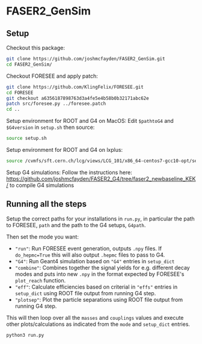 # FASER2_GenSim

## Setup

Checkout this package:

```bash
git clone https://github.com/joshmcfayden/FASER2_GenSim.git
cd FASER2_GenSim/
```

Checkout FORESEE and apply patch:
```bash
git clone https://github.com/KlingFelix/FORESEE.git
cd FORESEE
git checkout a6356187898763d3a4fe5e4b58b0b32171abc62e
patch src/foresee.py ../foresee.patch
cd ..
```

Setup environment for ROOT and G4 on MacOS:
Edit `$pathtoG4` and `$G4version` in `setup.sh` then source:
```bash
source setup.sh
```

Setup environment for ROOT and G4 on lxplus:
```bash
source /cvmfs/sft.cern.ch/lcg/views/LCG_101/x86_64-centos7-gcc10-opt/setup.sh
```

Setup G4 simulations:
Follow the instructions here: https://github.com/joshmcfayden/FASER2_G4/tree/faser2_newbaseline_KEK/ to compile G4 simulations

## Running all the steps

Setup the correct paths for your installations in `run.py`, in particular the path to FORESEE, `path` and the path to the G4 setups, `G4path`.

Then set the mode you want:
- `"run"`: Run FORESEE event generation, outputs `.npy` files.  If `do_hepmc=True` this will also output `.hepmc` files to pass to G4.
- `"G4"`: Run Geant4 simulation based on `"G4"` entries in `setup_dict`
- `"combine"`: Combines together the signal yields for e.g. different decay modes and puts into new `.npy` in the format expected by FORESEE's `plot_reach` function.
- `"eff"`: Calculate efficiencies based on criterial in `"effs"` entries in `setup_dict` using ROOT file output from running G4 step.
- `"plotsep"`: Plot the particle separations using ROOT file output from running G4 step.


This will then loop over all the `masses` and `couplings` values and execute other plots/calculations as indicated from the `mode` and `setup_dict` entries.

```bash
python3 run.py
```
